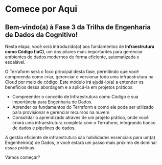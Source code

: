 # Comece por Aqui

## Bem-vindo(a) à Fase 3 da Trilha de Engenharia de Dados da Cognitivo!

Nesta etapa, você será introduzido(a) aos fundamentos de **Infraestrutura como Código (IaC)**, um dos pilares mais importantes para gerenciar ambientes de dados modernos de forma eficiente, automatizada e escalável.

O Terraform será o foco principal desta fase, permitindo que você compreenda como criar, gerenciar e versionar toda uma infraestrutura na Cloud por meio de código. Este módulo irá ajudá-lo(a) a entender os benefícios dessa abordagem e a aplicá-la em projetos práticos:

- Compreender o conceito de Infraestrutura como Código e sua importância para Engenharia de Dados.
- Aprender os fundamentos do Terraform e como ele pode ser utilizado para provisionar e gerenciar recursos na nuvem.
- Consolidar o aprendizado através de um projeto prático, onde você criará uma infraestrutura completa com o Terraform, integrando banco de dados e pipelines de dados.

A gestão eficiente de infraestrutura são habilidades essenciais para um(a) Engenheiro(a) de Dados, e você estará um passo mais próximo de dominar essas práticas.

Vamos começar?